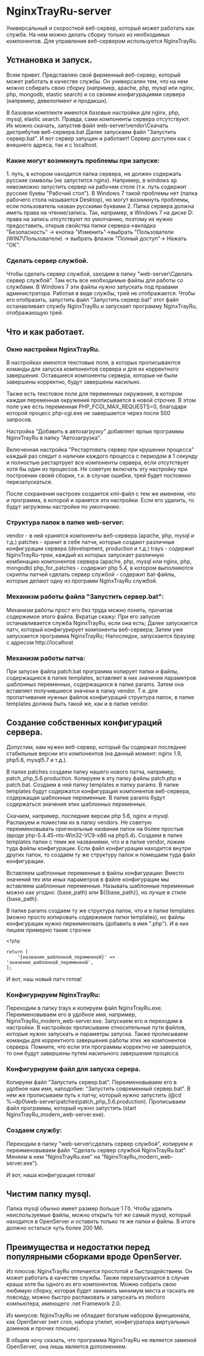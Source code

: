 # NginxTrayRu-server
Универсальный и скоростной веб-сервер, который может работать как служба.
На нем можно делать сборку только из необходимых компонентов. Для управления веб-сервером используется NginxTrayRu.

<h2>Устнановка и запуск.</h2>
Всем привет. Представляю свой фирменный веб-сервер, который может работать в качестве службы. Он универсален тем, что на нем можно собирать свою сборку (например, apache, php, mysql или nginx, php, mongodb, elastic search) и со своими конфигурациями сервера (например, девелопмент и продакшн).

В базовом комплекте имеются базовые настройки для nginx, php, mysql, elastic search. Правда, сами компоненты сервера отсутствуют. Их можно скачать, запустив файл web-server\vendor\Скачать дистрибутив веб-сервера.bat Далее запускаем файл "Запустить сервер.bat". И вот сервер запущен и работает!
Сервер доступен как с внешнего адреса, так и с localhost.

<h3>Какие могут возникнуть проблемы при запуске:</h3>
1. путь, в котором находится папка сервера, не должен содержать русские символы (не запустится nginx). Например, в windows xp невозможно запустить сервер на рабочем столе (т.к. путь содержит русские буквы "Рабочий стол"). В Windows 7 такой проблемы нет (папка рабочего стола называется Desktop), но могут возникнуть проблемы, если пользователь назван русскими буквами
2. Папка сервера должна иметь права на чтение/запись. Так, например, в Windows 7 на диске D: права на запись отсутствуют по умолчанию, поэтому их нужно предоставить, открыв свойства папки сервера->вкладка "Безопасность" -> кнопка "Изменить"->выбрать "Пользователи (WIN7\Пользователи) -> выбрать флажок "Полный доступ"-> Нажать "ОК".

<h3>Сделать сервер службой.</h3>
Чтобы сделать сервер службой, заходим в папку "web-server\Сделать сервер службой". Там есть все необходимые файлы для работы со службами. В Windows 7 эти файлы нужно запускать под правами администратора. Работая в виде службы, трей не отображается. Чтобы его отобразить, запустить файл "Запустить сервер.bat" этот файл останавливает службу NginxTrayRu и запускает программу NginxTrayRu, отображающую трей.


<h2>Что и как работает.</h2>

<h3>Окно настройки NginxTrayRu.</h3>
В настройках имеются текстовые поля, в которых прописываются команды для запуска компонентов сервера и для их корректного завершения. Оставшиеся компоненты сервера, которые не были завершены корректно, будут завершены насильно.

Также есть текстовое поле для переменных окружения, в котором каждая переменная окружения прописывается в новой строчке. В этом поле уже есть переменная PHP_FCGI_MAX_REQUESTS=0, благодаря которой процесс php-cgi.exe не завершается через после 500 запросов.

Настройка "Добавить в автозагрузку" добавляет ярлык программы NginxTrayRu в папку "Автозагрузка".

Включенная настройка "Рестартовать сервер при крушении процесса" каждый раз следит о наличии каждого процесса с периодом в 1 секунду и полностью рестартрует все компоненты сервера, если отсутствует хотя бы один из процессов. Не советую включать эту настройку при построении своей сборки, т.к. в случае ошибки, трей будет постоянно перезапускаться.

После сохранения настроек создается xml-файл с тем же имененм, что и программа, в которой и хранятся эти настройки.  Если его удалить, то будут загружены настройки по умолчанию.

<h3>Структура папок в папке web-server:</h3>
vendor - в ней хранятся компоненты веб-сервера (apache, php, mysql и т.д.)
patches - хранит в себе патчи, которые создают различные конфигурации сервера (development, production и т.д.)
trays - содержит NginxTrayRu-треи, каждый из которых запускает различную комбинацию компонентов сервера (apache, php, mysql или nginx, php, mongodb)
php_for_patches - содержит php 5.4, в котором выполняются скрипты патчей
сделать сервер службой - содержит bat-файлы, которые делают одну из программ NginxTrayRu службой.

<h3>Механизм работы файла "Запустить сервер.bat":</h3>
Механизм работы прост его без труда можно понять, прочитав содержимое этого файла. Вкратце скажу:
При его запуске останавливается служба NginxTrayRu, если она есть;
Далее запускается патч, который конфигурирует компоненты веб-сервера;
Затем уже запускается программа NginxTrayRu;
Напоследок, запускается браузер с адресом http://localhost

<h3>Механизм работы патча:</h3>
При запуске файла patch.bat программа копирует папки и файлы, содержащиеся в папке templates, вставляет в них значения параметров шаблонных переменных, содержащихся в папке params. Затем она вставляет получившиеся значени в папку vendor. Т.е. для пропатчивания нужных файлов конфигураций структура папок, в папке templates должна быть такой же, как и в папке vendor.


<h2>Создание собственных конфигураций сервера.</h2>
Допустим, нам нужен веб-сервер, который бы содержал последние стабильные версии его компонентов (на данный момент: nginx 1.9, php5.6, mysql5.7 и т.д.).

В папке patches создаем папку нашего нового патча, например, patch_php_5.6.production.
Копируем в эту папку файлы patch.php и patch.bat.
Создаем в ней папку templates и папку params.
В папке templates будут содержатся конфигурация компонентов веб-сервера, содержащая шаблонные переменные.
В папке params будут содержаться значения этих шаблонных переменных.

Скачаем, например, последние версии php 5.6, nginx и mysql. Распакуем и поместим их в папку vendors. Не советую переименовывать оригинальные названия папок на более простые (вроде php-5.4.45-nts-Win32-VC9-x86 на php5.4).
Создаем в папке templates папки с теми же названиями, что и в папке vendor, ложим туда файлы конфигурации. Если файл конфигурации находится внутри других папок, то создаем ту же структуру папок и помещаем туда файл конфигурации.

Вставляем шаблонные переменные в файлы конфигурации:
Вместо значений тех или иных параметров в файле конфигурации мы вставляем шаблонные переменные. Называть шаблонные переменные можно как угодно: {base_path} или ${{base_path}}, но лучше в стиле {base_path}.

В папкe params создаем ту же структура папок, что и в папке templates (можно просто копировать содержимое папки templates), но файлы конфигурации нужно переименовать (добавить в имя ".php"). И в них пишем примерно такие строчки
```
<?php

return [
	'{название_шаблонной_переменной}' => 'значение_шаблонной_переменной',
];
```
И вот, наш новый патч готов!

<h3>Конфигурируем NginxTrayRu:</h3>
Переходим в папку trays и копируем файл NginxTrayRu.exe. Переименовываем его в удобное имя, например, NginxTrayRu_modern_web-server.exe. Запускаем его и переходим в настройки. В настройках прописываем относительные пути файлов, которые нужно запускать и параметры запуска. Также прописываем команды для корректного завершения работы этих же компонентов сервера. Помните, что если эти программы корректно не завершатся, то они будут завершены путем насильного завершения процесса.

<h3>Конфигурируем файл для запуска серера.</h3>
Копируем файл "Запустить сервер.bat". Переименовываем его в удобное нам имя, наподобие: "Запустить современный сервер.bat". В нем же прописываем путь к патчу, который нужно запустить (@cd %~dp0\web-server\patches\patch_php_5.6.production). Прописываем файл программы, который нужно запустить (start NginxTrayRu_modern_web-server.exe).

<h3>Создаем службу:</h3>
Переходим в папку "web-server\сделать сервер службой", копируем и переименовываем файл "Сделать сервер службой NginxTrayRu.bat". Меняем в нем "NginxTrayRu.exe" на "NginxTrayRu_modern_web-server.exe").

И вот, наша конфигурация готова!


<h2>Чистим папку mysql.</h2>
Папка mysql обычно имеет размер больше 1 Гб. Чтобы удалить неиспользуемые файлы, можно открыть тот же самый mysql, который находится в OpenServer и оставить только те же папки и файлы. В итоге должно остаться чуть более 200 Мб.


<h2>Преимущества и недостатки перед популярными сборками вроде OpenServer.</h2>
Из плюсов: NginxTrayRu отличается простотой и быстродействием. Он может работать в качестве службы. Также перезапускается в случае краша хотя бы одного из его компонентов. Можно собрать свою любимую сборку, которая будет занимать минимум места и таскать ее повсюду, можно быстро распаковать и запускать из любого компьютера, имеющего .net Framework 2.0.

Из минусов: NginxTrayRu не обладает богатым набором функционала, как OpenServer (нет cron, набора утилит, конфигуратора виртуальных доменов и прочих плюшек).

В общем хочу сказать, что программа NginxTrayRu не является заменой OpenServer, она лишь является дополнением.